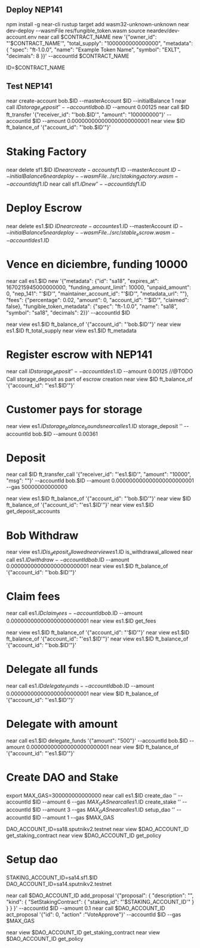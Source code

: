 
## Deploy NEP141

npm install -g near-cli
rustup target add wasm32-unknown-unknown
near dev-deploy --wasmFile res/fungible_token.wasm
source neardev/dev-account.env
near call $CONTRACT_NAME new '{"owner_id": "'$CONTRACT_NAME'", "total_supply": "1000000000000000", "metadata": { "spec": "ft-1.0.0", "name": "Example Token Name", "symbol": "EXLT", "decimals": 8 }}' --accountId $CONTRACT_NAME

ID=$CONTRACT_NAME

## Test NEP141
near create-account bob.$ID --masterAccount $ID --initialBalance 1
near call $ID storage_deposit '' --accountId bob.$ID --amount 0.00125
near call $ID ft_transfer '{"receiver_id": "'bob.$ID'", "amount": "100000000"}' --accountId $ID --amount 0.000000000000000000000001
near view $ID ft_balance_of '{"account_id": "'bob.$ID'"}'

#####
# Staking Factory
#####
near delete sf1.$ID $ID
near create-account sf1.$ID --masterAccount $ID --initialBalance 6
near deploy --wasmFile ../src/staking_factory.wasm --accountId sf1.$ID
near call sf1.$ID new '' --accountId sf1.$ID

#####
# Deploy Escrow
#####
near delete es1.$ID $ID
near create-account es1.$ID --masterAccount $ID --initialBalance 5
near deploy --wasmFile ../src/stable_escrow.wasm --accountId es1.$ID
# Vence en diciembre, funding 10000
near call es1.$ID new '{"metadata": {"id": "sa18", "expires_at": 1670215945000000000, "funding_amount_limit": 10000, "unpaid_amount": 0,  "nep_141": "'$ID'", "maintainer_account_id": "'$ID'", "metadata_url": ""}, "fees": {"percentage": 0.02, "amount": 0, "account_id": "'$ID'", "claimed": false}, "fungible_token_metadata": {"spec": "ft-1.0.0", "name": "sa18", "symbol": "sa18", "decimals": 2}}' --accountId $ID

near view es1.$ID ft_balance_of '{"account_id": "'bob.$ID'"}'
near view es1.$ID ft_total_supply
near view es1.$ID ft_metadata

# Register escrow with NEP141
near call $ID storage_deposit '' --accountId es1.$ID --amount 0.00125 //@TODO Call storage_deposit as part of escrow creation
near view $ID ft_balance_of '{"account_id": "'es1.$ID'"}'

# Customer pays for storage
near view es1.$ID storage_balance_bounds
near call es1.$ID storage_deposit '' --accountId bob.$ID --amount 0.00361
# Deposit
near call $ID ft_transfer_call '{"receiver_id": "'es1.$ID'", "amount": "10000", "msg": ""}' --accountId bob.$ID --amount 0.000000000000000000000001 --gas 50000000000000

near view es1.$ID ft_balance_of '{"account_id": "'bob.$ID'"}'
near view $ID ft_balance_of '{"account_id": "'es1.$ID'"}'
near view es1.$ID get_deposit_accounts

# Bob Withdraw
near view es1.$ID is_deposit_allowed
near view es1.$ID is_withdrawal_allowed
near call es1.$ID withdraw --accountId bob.$ID --amount 0.000000000000000000000001
near view es1.$ID ft_balance_of '{"account_id": "'bob.$ID'"}'

# Claim fees
near call es1.$ID claim_fees --accountId bob.$ID --amount 0.000000000000000000000001
near view es1.$ID get_fees

near view es1.$ID ft_balance_of '{"account_id": "'$ID'"}'
near view es1.$ID ft_balance_of '{"account_id": "'es1.$ID'"}'
near view es1.$ID ft_balance_of '{"account_id": "'bob.$ID'"}'

# Delegate all funds
near call es1.$ID delegate_funds --accountId bob.$ID --amount 0.000000000000000000000001
near view $ID ft_balance_of '{"account_id": "'es1.$ID'"}'

# Delegate with amount
near call es1.$ID delegate_funds '{"amount": "500"}' --accountId bob.$ID --amount 0.000000000000000000000001
near view $ID ft_balance_of '{"account_id": "'es1.$ID'"}'

#####
# Create DAO and Stake
#####

export MAX_GAS=300000000000000
near call es1.$ID create_dao '' --accountId $ID --amount 6 --gas $MAX_GAS
near call es1.$ID create_stake '' --accountId $ID --amount 3 --gas $MAX_GAS
near call es1.$ID setup_dao '' --accountId $ID --amount 1 --gas $MAX_GAS

DAO_ACCOUNT_ID=sa18.sputnikv2.testnet
near view $DAO_ACCOUNT_ID get_staking_contract
near view $DAO_ACCOUNT_ID get_policy

#####
# Setup dao
#####

STAKING_ACCOUNT_ID=sa14.sf1.$ID
DAO_ACCOUNT_ID=sa14.sputnikv2.testnet

near call $DAO_ACCOUNT_ID add_proposal '{"proposal": { "description": "", "kind": { "SetStakingContract": { "staking_id": "'$STAKING_ACCOUNT_ID'" } } } }' --accountId $ID --amount 0.1
near call $DAO_ACCOUNT_ID act_proposal '{"id": 0, "action" :"VoteApprove"}' --accountId $ID  --gas $MAX_GAS

near view $DAO_ACCOUNT_ID get_staking_contract
near view $DAO_ACCOUNT_ID get_policy

